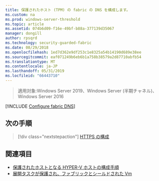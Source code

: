 ```yaml
---
title: 保護されたホスト (TPM) の fabric の DNS を構成します。
ms.custom: na
ms.prod: windows-server-threshold
ms.topic: article
ms.assetid: 074b6d09-f16e-49bf-b88a-377139d35067
manager: dongill
author: rpsqrd
ms.technology: security-guarded-fabric
ms.date: 08/29/2018
ms.openlocfilehash: 1ed7d362e9df253c1e8325a54b14190d689e38ee
ms.sourcegitcommit: eaf071249b6eb6b1a758b38579a2d87710abfb54
ms.translationtype: MT
ms.contentlocale: ja-JP
ms.lasthandoff: 05/31/2019
ms.locfileid: "66443710"
---
```

>適用対象:Windows Server 2019、Windows Server (半期チャネル)、Windows Server 2016

[!INCLUDE [Configure fabric DNS](../../../includes/guarded-fabric-configure-fabric-dns.md)] 

## <a name="next-step"></a>次の手順

> [!div class="nextstepaction"]
> [HTTPS の構成](guarded-fabric-configure-hgs-https.md)

## <a name="see-also"></a>関連項目

- [保護されたホストとなる HYPER-V ホストの構成手順](guarded-fabric-configure-hgs-with-authorized-hyper-v-hosts.md)
- [展開タスクが保護され、ファブリックとシールドされた Vm](guarded-fabric-deploying-hgs-overview.md#deployment-tasks-for-guarded-fabrics-and-shielded-vms)

